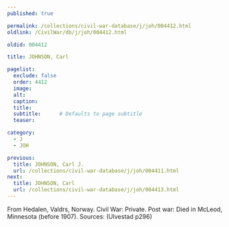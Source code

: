 ```yaml
---
published: true

permalink: /collections/civil-war-database/j/joh/004412.html
oldlink: /CivilWar/db/j/joh/004412.html

oldid: 004412

title: JOHNSON, Carl

pagelist:
  exclude: false
  order: 4412
  image: 
  alt:
  caption:
  title:
  subtitle:      # Defaults to page subtitle
  teaser:

category: 
  - J 
  - JOH

previous:
  title: JOHNSON, Carl J.
  url: /collections/civil-war-database/j/joh/004411.html  
next:
  title: JOHNSON, Carl
  url: /collections/civil-war-database/j/joh/004413.html   
---
```

From Hedalen, Valdrs, Norway. Civil War: Private. Post war: Died in McLeod, Minnesota (before 1907). Sources: (Ulvestad p296)